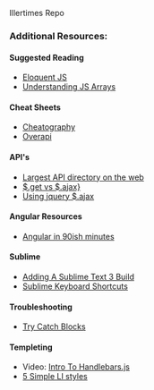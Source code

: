 Illertimes Repo

### Additional Resources:

#### Suggested Reading

* [Eloquent JS](http://eloquentjavascript.net/)
* [Understanding JS Arrays](https://javascriptweblog.wordpress.com/2010/07/12/understanding-javascript-arrays/)

#### Cheat Sheets

* [Cheatography](https://www.cheatography.com/davechild/cheat-sheets/javascript/)
* [Overapi](http://overapi.com/javascript)

#### API's

* [Largest API directory on the web](http://www.programmableweb.com/apis/directory)
* [$.get vs $.ajax}](https://blog.kevinchisholm.com/javascript/jquery/jquery-ajax-get-post-difference/)
* [Using jquery $.ajax](https://blog.kevinchisholm.com/javascript/jquery/jquery-ajax-get-post-difference/)

#### Angular Resources

* [Angular in 90ish minutes](http://www.hongkiat.com/blog/angularjs-tutorials-screencast/)

#### Sublime 
* [Adding A Sublime Text 3 Build](http://michaelcrump.net/getting-sublime-3-to-launch-your-html-page-in-a-browser-with-a-key-combo/)
* [Sublime Keyboard Shortcuts](https://www.viget.com/articles/my-overused-sublime-text-keyboard-shortcuts)

#### Troubleshooting
* [Try Catch Blocks](http://www.w3schools.com/js/js_errors.asp)

#### Templeting
* Video: [Intro To Handlebars.js](https://www.youtube.com/watch?v=SPaw1ETzS2c)
* [5 Simple LI styles](https://designshack.net/articles/css/5-simple-and-practical-css-list-styles-you-can-copy-and-paste/)



